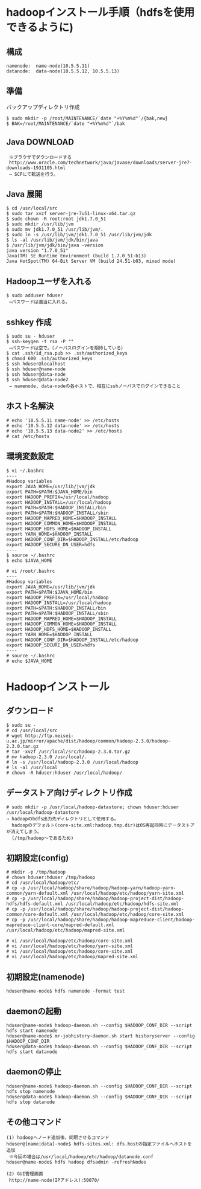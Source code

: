 <!--
************************************************************
Hadoopインストール手順
参照元: http://www.kkaneko.com/rinkou/cloudcomputing/hadoopinstall.html
        http://codesfusion.blogspot.jp/2013/10/setup-hadoop-2x-220-on-ubuntu.html?m=1
        http://metasearch.sourceforge.jp/wiki/index.php?Hadoop%B1%BF%CD%D1
Copyright (c) Takehiko OGASAWARA 2014 All Rights Reserved.
************************************************************
-->

# hadoopインストール手順（hdfsを使用できるように)

## 構成
```
namenode:  name-node(10.5.5.11)
datanode:  data-node(10.5.5.12, 10.5.5.13)
```

## 準備
バックアップディレクトリ作成
```
$ sudo mkdir -p /root/MAINTENANCE/`date "+%Y%m%d"`/{bak,new}
$ BAK=/root/MAINTENANCE/`date "+%Y%m%d"`/bak
```

## Java DOWNLOAD
```
 ※ブラウザでダウンロードする
 http://www.oracle.com/technetwork/java/javase/downloads/server-jre7-downloads-1931105.html
 → SCPにて転送を行う。
```

## Java 展開
```
$ cd /usr/local/src
$ sudo tar xvzf server-jre-7u51-linux-x64.tar.gz 
$ sudo chown -R root:root jdk1.7.0_51
$ sudo mkdir /usr/lib/jvm
$ sudo mv jdk1.7.0_51 /usr/lib/jvm/.
$ sudo ln -s /usr/lib/jvm/jdk1.7.0_51 /usr/lib/jvm/jdk
$ ls -al /usr/lib/jvm/jdk/bin/java
$ /usr/lib/jvm/jdk/bin/java -version
java version "1.7.0_51"
Java(TM) SE Runtime Environment (build 1.7.0_51-b13)
Java HotSpot(TM) 64-Bit Server VM (build 24.51-b03, mixed mode)
```

## Hadoopユーザを入れる
```
$ sudo adduser hduser
 →パスワードは適当に入れる。
```

## sshkey 作成
```
$ sudo su - hduser
$ ssh-keygen -t rsa -P ""
 →パスワードは空で。（ノーパスログインを期待している）
$ cat .ssh/id_rsa.pub >> .ssh/authorized_keys
$ chmod 600 .ssh/authorized_keys
$ ssh hduser@localhost
$ ssh hduser@name-node
$ ssh hduser@data-node
$ ssh hduser@data-node2
 → namenode, data-nodeの各ホストで、相互にsshノーパスでログインできること
```

## ホスト名解決
```
# echo '10.5.5.11 name-node' >> /etc/hosts
# echo '10.5.5.12 data-node' >> /etc/hosts
# echo '10.5.5.13 data-node2' >> /etc/hosts
# cat /etc/hosts
```

## 環境変数設定
```
$ vi ~/.bashrc
----
#Hadoop variables
export JAVA_HOME=/usr/lib/jvm/jdk
export PATH=$PATH:$JAVA_HOME/bin
export HADOOP_PREFIX=/usr/local/hadoop
export HADOOP_INSTALL=/usr/local/hadoop
export PATH=$PATH:$HADOOP_INSTALL/bin
export PATH=$PATH:$HADOOP_INSTALL/sbin
export HADOOP_MAPRED_HOME=$HADOOP_INSTALL
export HADOOP_COMMON_HOME=$HADOOP_INSTALL
export HADOOP_HDFS_HOME=$HADOOP_INSTALL
export YARN_HOME=$HADOOP_INSTALL
export HADOOP_CONF_DIR=$HADOOP_INSTALL/etc/hadoop
export HADOOP_SECURE_DN_USER=hdfs
----
$ source ~/.bashrc
$ echo $JAVA_HOME

# vi /root/.bashrc
----
#Hadoop variables
export JAVA_HOME=/usr/lib/jvm/jdk
export PATH=$PATH:$JAVA_HOME/bin
export HADOOP_PREFIX=/usr/local/hadoop
export HADOOP_INSTALL=/usr/local/hadoop
export PATH=$PATH:$HADOOP_INSTALL/bin
export PATH=$PATH:$HADOOP_INSTALL/sbin
export HADOOP_MAPRED_HOME=$HADOOP_INSTALL
export HADOOP_COMMON_HOME=$HADOOP_INSTALL
export HADOOP_HDFS_HOME=$HADOOP_INSTALL
export YARN_HOME=$HADOOP_INSTALL
export HADOOP_CONF_DIR=$HADOOP_INSTALL/etc/hadoop
export HADOOP_SECURE_DN_USER=hdfs
----
# source ~/.bashrc
# echo $JAVA_HOME
```

# Hadoopインストール
## ダウンロード
```
$ sudo su -
# cd /usr/local/src
# wget http://ftp.meisei-u.ac.jp/mirror/apache/dist/hadoop/common/hadoop-2.3.0/hadoop-2.3.0.tar.gz
# tar -xvzf /usr/local/src/hadoop-2.3.0.tar.gz
# mv hadoop-2.3.0 /usr/local/.
# ln -s /usr/local/hadoop-2.3.0 /usr/local/hadoop
# ls -al /usr/local
# chown -R hduser:hduser /usr/local/hadoop/
```

## データストア向けディレクトリ作成
```
# sudo mkdir -p /usr/local/hadoop-datastore; chown hduser:hduser /usr/local/hadoop-datastore
→ hadoopのhdfs出力先ディレクトリとして使用する。
  hadoopのデフォルト(core-site.xml:hadoop.tmp.dir)はOS再起同時にデータストアが消えてしまう。
  (/tmp/hadoop〜であるため)
```

## 初期設定(config)
```
# mkdir -p /tmp/hadoop
# chown hduser:hduser /tmp/hadoop
# cd /usr/local/hadoop/etc/
# cp -p /usr/local/hadoop/share/hadoop/hadoop-yarn/hadoop-yarn-common/yarn-default.xml /usr/local/hadoop/etc/hadoop/yarn-site.xml
# cp -p /usr/local/hadoop/share/hadoop/hadoop-project-dist/hadoop-hdfs/hdfs-default.xml /usr/local/hadoop/etc/hadoop/hdfs-site.xml
# cp -p /usr/local/hadoop/share/hadoop/hadoop-project-dist/hadoop-common/core-default.xml /usr/local/hadoop/etc/hadoop/core-site.xml
# cp -p /usr/local/hadoop/share/hadoop/hadoop-mapreduce-client/hadoop-mapreduce-client-core/mapred-default.xml /usr/local/hadoop/etc/hadoop/mapred-site.xml

# vi /usr/local/hadoop/etc/hadoop/core-site.xml
# vi /usr/local/hadoop/etc/hadoop/yarn-site.xml
# vi /usr/local/hadoop/etc/hadoop/core-site.xml
# vi /usr/local/hadoop/etc/hadoop/mapred-site.xml
```

## 初期設定(namenode)
```
hduser@name-node$ hdfs namenode -format test
```

## daemonの起動
```
hduser@name-node$ hadoop-daemon.sh --config $HADOOP_CONF_DIR --script hdfs start namenode
hduser@name-node$ mr-jobhistory-daemon.sh start historyserver --config $HADOOP_CONF_DIR
hduser@data-node$ hadoop-daemon.sh --config $HADOOP_CONF_DIR --script hdfs start datanode
```

## daemonの停止
```
hduser@name-node$ hadoop-daemon.sh --config $HADOOP_CONF_DIR --script hdfs stop namenode
hduser@data-node$ hadoop-daemon.sh --config $HADOOP_CONF_DIR --script hdfs stop datanode
```

## その他コマンド
```
(1) hadoopへノード追加後、同期させるコマンド
hduser@[name|data]-node$ hdfs-sites.xml: dfs.hostの指定ファイルへホストを追加
 ※今回の場合は/usr/local/hadoop/etc/hadoop/datanode.conf
hduser@name-node$ hdfs hadoop dfsadmin -refreshNodes

(2) GUI管理画面
 http://name-node(IPアドレス):50070/
```


